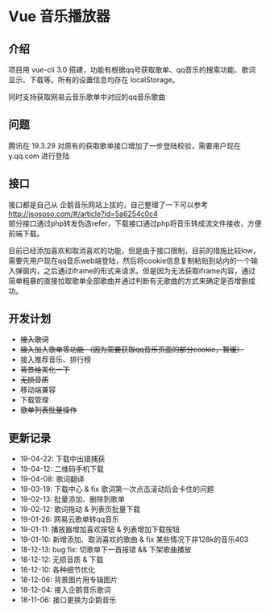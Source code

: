 # Vue 音乐播放器

## 介绍

项目用 vue-cli 3.0 搭建，功能有根据qq号获取歌单、qq音乐的搜索功能、歌词显示、下载等。所有的设置信息均存在 localStorage。

同时支持获取网易云音乐歌单中对应的qq音乐歌曲


## 问题

腾讯在 19.3.29 对原有的获取歌单接口增加了一步登陆校验，需要用户现在 y.qq.com 进行登陆

## 接口

接口都是自己从 企鹅音乐网站上拔的，自己整理了一下可以参考 http://jsososo.com/#/article?id=5a6254c0c4  
部分接口通过php转发伪造refer，下载接口通过php将音乐转成流文件接收，方便前端下载。

目前已经添加喜欢和取消喜欢的功能，但是由于接口限制，目前的措施比较low，需要先用户现在qq音乐web端登陆，然后将cookie信息复制粘贴到站内的一个输入弹窗内，之后通过iframe的形式来请求。但是因为无法获取iframe内容，通过简单粗暴的直接拉取歌单全部歌曲并通过判断有无歌曲的方式来确定是否增删成功。


## 开发计划

+ ~~接入歌词~~
+ ~~接入加入歌单等功能 （因为需要获取qq音乐页面的部分cookie，暂缓）~~
+ 接入推荐音乐、排行榜
+ ~~背景给美化一下~~
+ ~~无损音质~~
+ 移动端兼容
+ 下载管理
+ ~~歌单列表批量操作~~

## 更新记录
+ 19-04-22: 下载中出错捕获
+ 19-04-12: 二维码手机下载
+ 19-04-08: 歌词翻译
+ 19-03-19: 下载中心 & fix 歌词第一次点击滚动后会卡住的问题
+ 19-02-13: 批量添加、删除到歌单
+ 19-02-12: 歌词拖动 & 列表页批量下载
+ 19-01-26: 网易云歌单转qq音乐
+ 19-01-11: 播放器增加喜欢按钮 & 列表增加下载按钮
+ 19-01-10: 新增添加、取消喜欢的歌曲 & fix 某些情况下非128k的音乐403
+ 18-12-13: bug fix: 切歌单下一首报错 && 下架歌曲播放
+ 18-12-12: 无损音质 & 下载
+ 18-12-10: 各种细节优化
+ 18-12-06: 背景图片用专辑图片
+ 18-12-04: 接入企鹅音乐歌词
+ 18-11-06: 接口更换为企鹅音乐
